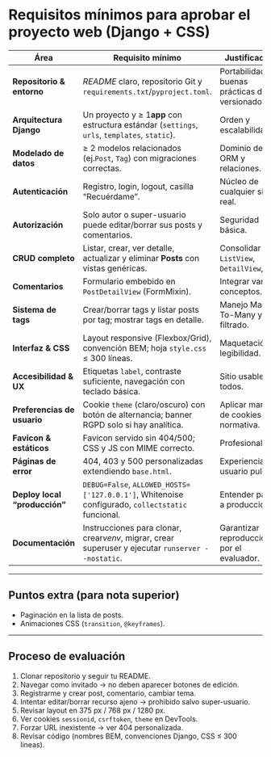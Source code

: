 # Requisitos mínimos para aprobar el proyecto web (Django + CSS)

| Área                                  | Requisito mínimo                                                                                             | Justificación                                  |
| -------------------------------------- | ------------------------------------------------------------------------------------------------------------- | ----------------------------------------------- |
| **Repositorio & entorno**        | *README* claro, repositorio Git y `requirements.txt`/`pyproject.toml`.                                  | Portabilidad y buenas prácticas de versionado. |
| **Arquitectura Django**          | Un proyecto y ≥ 1**app** con estructura estándar (`settings`, `urls`, `templates`, `static`). | Orden y escalabilidad.                          |
| **Modelado de datos**            | ≥ 2 modelos relacionados (ej.`Post`, `Tag`) con migraciones correctas.                                   | Dominio del ORM y relaciones.                   |
| **Autenticación**               | Registro, login, logout, casilla “Recuérdame”.                                                             | Núcleo de cualquier sitio real.                |
| **Autorización**                | Solo autor o super-usuario puede editar/borrar sus posts y comentarios.                                       | Seguridad básica.                              |
| **CRUD completo**                | Listar, crear, ver detalle, actualizar y eliminar **Posts** con vistas genéricas.                     | Consolidar `ListView`, `DetailView`, etc.   |
| **Comentarios**                  | Formulario embebido en `PostDetailView` (FormMixin).                                                        | Integrar varios conceptos.                      |
| **Sistema de tags**              | Crear/borrar tags y listar posts por tag; mostrar tags en detalle.                                            | Manejo Many-To-Many y filtrado.                 |
| **Interfaz & CSS**               | Layout responsive (Flexbox/Grid), convención BEM; hoja `style.css` ≤ 300 líneas.                         | Maquetación y legibilidad.                     |
| **Accesibilidad & UX**           | Etiquetas `label`, contraste suficiente, navegación con teclado básica.                                   | Sitio usable por todos.                         |
| **Preferencias de usuario**      | Cookie `theme` (claro/oscuro) con botón de alternancia; banner RGPD solo si hay analítica.                | Aplicar manejo de cookies y normativa.          |
| **Favicon & estáticos**         | Favicon servido sin 404/500; CSS y JS con MIME correcto.                                                      | Profesionalidad.                                |
| **Páginas de error**            | 404, 403 y 500 personalizadas extendiendo `base.html`.                                                      | Experiencia de usuario pulida.                  |
| **Deploy local “producción”** | `DEBUG=False`, `ALLOWED_HOSTS=['127.0.0.1']`, Whitenoise configurado, `collectstatic` funcional.        | Entender paso a producción.                    |
| **Documentación**               | Instrucciones para clonar, crear*venv*, migrar, crear superuser y ejecutar `runserver --nostatic`.        | Garantizar reproducción por el evaluador.      |

---

## Puntos extra (para nota superior)

* Paginación en la lista de posts.
* Animaciones CSS (`transition`, `@keyframes`).

---

## Proceso de evaluación

1. Clonar repositorio y seguir tu README.
2. Navegar como invitado → no deben aparecer botones de edición.
3. Registrarme y crear post, comentario, cambiar tema.
4. Intentar editar/borrar recurso ajeno → prohibido salvo super-usuario.
5. Revisar layout en 375 px / 768 px / 1280 px.
6. Ver cookies `sessionid`, `csrftoken`, `theme` en DevTools.
7. Forzar URL inexistente → ver 404 personalizada.
8. Revisar código (nombres BEM, convenciones Django, CSS ≤ 300 líneas).
